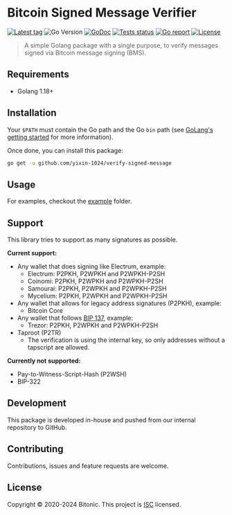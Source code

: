 # Bitcoin Signed Message Verifier

[![Latest tag](https://img.shields.io/github/tag/bitonicnl/verify-signed-message.svg)](https://github.com/yixin-1024/verify-signed-message/tags)
![Go Version](https://img.shields.io/badge/Go-%3E%3D%201.18-%23007d9c)
[![GoDoc](https://godoc.org/github.com/yixin-1024/verify-signed-message?status.svg)](https://pkg.go.dev/github.com/yixin-1024/verify-signed-message)
[![Tests status](https://github.com/yixin-1024/verify-signed-message/actions/workflows/test.yml/badge.svg)](https://github.com/yixin-1024/verify-signed-message/actions/workflows/test.yml)
[![Go report](https://goreportcard.com/badge/github.com/yixin-1024/verify-signed-message)](https://goreportcard.com/report/github.com/yixin-1024/verify-signed-message)
[![License](https://img.shields.io/github/license/bitonicnl/verify-signed-message)](./LICENSE)

> A simple Golang package with a single purpose, to verify messages signed via Bitcoin message signing (BMS).

## Requirements

- Golang 1.18+

## Installation

Your `$PATH` must contain the Go path and the Go `bin` path (see [GoLang's getting started](https://golang.org/doc/install#install) for more information). 

Once done, you can install this package: 
```bash
go get -u github.com/yixin-1024/verify-signed-message
```

## Usage

For examples, checkout the [example](/.example) folder.

## Support

This library tries to support as many signatures as possible.

**Current support:**
- Any wallet that does signing like Electrum, example:
  - Electrum: P2PKH, P2WPKH and P2WPKH-P2SH
  - Coinomi: P2PKH, P2WPKH and P2WPKH-P2SH
  - Samourai: P2PKH, P2WPKH and P2WPKH-P2SH
  - Mycelium: P2PKH, P2WPKH and P2WPKH-P2SH
- Any wallet that allows for legacy address signatures (P2PKH), example:
  - Bitcoin Core
- Any wallet that follows [BIP 137](https://github.com/bitcoin/bips/blob/master/bip-0137.mediawiki), example:
  - Trezor: P2PKH, P2WPKH and P2WPKH-P2SH
- Taproot (P2TR)
  - The verification is using the internal key, so only addresses without a tapscript are allowed.

**Currently not supported:**
- Pay-to-Witness-Script-Hash (P2WSH)
- BIP-322

## Development

This package is developed in-house and pushed from our internal repository to GitHub.

## Contributing

Contributions, issues and feature requests are welcome.

## License

Copyright © 2020-2024 Bitonic. This project is [ISC](/LICENSE) licensed.
